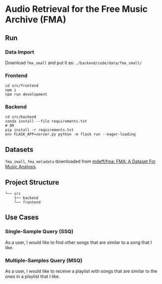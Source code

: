 # Audio Retrieval for the Free Music Archive (FMA)

## Run

### Data Import

Download `fma_small` and put it as: `./backend/code/data/fma_small/`

### Frontend

```shell
cd src/frontend
npm i
npm run development
```

### Backend

```shell
cd src/backend
conda install --file requirements.txt
# OR
pip install -r requirements.txt
env FLASK_APP=server.py python -m flask run --eager-loading
```

## Datasets

`fma_small`, `fma_metadata` downloaded from [mdeff/fma: FMA: A Dataset For Music Analysis](https://www.kaggle.com/ashishpatel26/feature-extraction-from-audio).

## Project Structure

```
└── src
    ├── backend
    └── frontend
```
## Use Cases

### Single-Sample Query (SSQ)

As a user, I would like to find other songs that are similar to a song that I like.

### Multiple-Samples Query (MSQ)

As a user, I would like to receive a playlist with songs that are similar to the ones in a playlist that I like.
